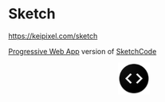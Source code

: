 # Sketch

https://keipixel.com/sketch

[Progressive Web App](https://developer.mozilla.org/en-US/Apps/Progressive) version of [SketchCode](https://github.com/keiww/sketchcode)

<p align="center"><img src="./assets/icon.png"></p>
